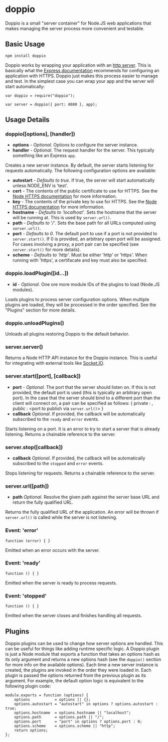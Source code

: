 doppio
======

Doppio is a small "server container" for Node.JS web applications that makes
managing the server process more convenient and testable.

## Basic Usage

    npm install doppio

Doppio works by wrapping your application with an [http server][1]. This is
basically what the [Express documentation][2] recommends for configuring an
application with HTTPS. Doppio just makes this process easier to manage and
test. In the simplest case you can wrap your app and the server will start
automatically:

    var doppio = require("doppio");
    
    var server = doppio({ port: 8080 }, app);

## Usage Details

### doppio([options], [handler])

 + **options** - _Optional_. Options to configure the server instance.
 + **handler** - _Optional_. The request handler for the server. This typically
    something like an Express `app`.

Creates a new server instance. By default, the server starts listening for
requests automatically. The following configuration options are available:

 + **autostart** - _Defaults to true_. If true, the server will start
    automatically unless NODE_ENV is 'test'.
 + **cert** - The contents of the public certificate to use for HTTPS. See the
    [Node HTTPS documentation][3] for more information.
 + **key** - The contents of the private key to use for HTTPS. See the
    [Node HTTPS documentation][3] for more information.
 + **hostname** - _Defaults to 'localhost'_. Sets the hostname that the server
    will be running at. This is used by `server.url()`.
 + **path** - _Defaults to '/'_. Sets the base path for all URLs computed using
    `server.url()`.
 + **port** - _Defaults to 0_. The default port to use if a port is not provided
    to `server.start()`. If 0 is provided, an arbitrary open port will be
    assigned. For cases involving a proxy, a port pair can be specified (see
    `server.start()` for more details).
 + **scheme** - _Defaults to 'http'_. Must be either 'http' or 'https'. When
    running with 'https', a certifacate and key must also be specified.

### doppio.loadPlugin([id...])

 + **id** - _Optional_. One ore more module IDs of the plugins to load (Node.JS
    modules).

Loads plugins to process server configuration options. When multiple plugins
are loaded, they will be processed in the order specified. See the "Plugins"
section for more details.

### doppio.unloadPlugins()

Unloads all plugins restoring Doppio to the default behavior.

### server.server()

Returns a Node HTTP API instance for the Doppio instance. This is useful for
integrating with external tools like [Socket.IO][4].

### server.start([port], [callback])

 + **port** - _Optional_. The port that the server should listen on. If this
    is not provided, the default port is used (this is typically an arbitrary
    open port). In the case that the server should bind to a different port
    than the client will connect on, a pair can be specified as follows:
        {
            private : <port to bind to>,
            public  : <port to publish via `server.url()`>
        }
 + **callback** _Optional_. If provided, the callback will be automatically
    subscribed to the `ready` and `error` events.

Starts listening on a port. It is an error to try to start a server that is
already listening. Returns a chainable reference to the server.

### server.stop([callback])

 + **callback** _Optional_. If provided, the callback will be automatically
    subscribed to the `stopped` and `error` events.

Stops listening for requests. Returns a chainable reference to the server.

### server.url([path])

 + **path** _Optional_. Resolve the given path against the server base URL and
    return the fully qualified URL.

Returns the fully qualified URL of the application. An error will be thrown if
`server.url()` is called while the server is not listening.

### Event: 'error'

    function (error) { }

Emitted when an error occurs with the server.

### Event: 'ready'

    function () { }

Emitted when the server is ready to process requests.

### Event: 'stopped'

    function () { }

Emitted when the server closes and finishes handling all requests.

## Plugins

Doppio plugins can be used to change how server options are handled. This can be
useful for things like adding runtime specific logic. A Doppio plugin is just a
Node module that exports a function that takes an options hash as its only
argument and returns a new options hash (see the `doppio()` section for more
info on the available options). Each time a new server instance is created, the
plugins are invoked in the order they were loaded in. Each plugin is passed the
options returned from the previous plugin as its argument. For example, the
default option logic is equivalent to the following plugin code:

    module.exports = function (options) {
        options           = options || {};
        options.autostart = "autostart" in options ? options.autostart : true;
        options.hostname  = options.hostname || "localhost";
        options.path      = options.path || "/";
        options.port      = "port" in options ? options.port : 0;
        options.scheme    = options.scheme || "http";
        return options;
    };

[1]: http://nodejs.org/api/http.html#http_http_createserver_requestlistener "Node.JS HTTP Server"
[2]: http://expressjs.com/api.html#app.listen "Express app.listen()"
[3]: http://nodejs.org/api/https.html "Node.JS HTTPS Server"
[4]: http://socket.io/ "Socket.IO"
